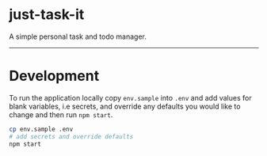 # just-task-it

A simple personal task and todo manager.

-------------------------------------------

# Development

To run the application locally copy `env.sample` into `.env` and add values for
blank variables, i.e secrets, and override any defaults you would like to
change and then run `npm start`.

```bash
cp env.sample .env
# add secrets and override defaults
npm start
```

